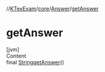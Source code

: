 //[KTexExam](../../../index.md)/[core](../index.md)/[Answer](index.md)/[getAnswer](get-answer.md)



# getAnswer  
[jvm]  
Content  
final [String](https://docs.oracle.com/javase/8/docs/api/java/lang/String.html)[getAnswer](get-answer.md)()  
  



